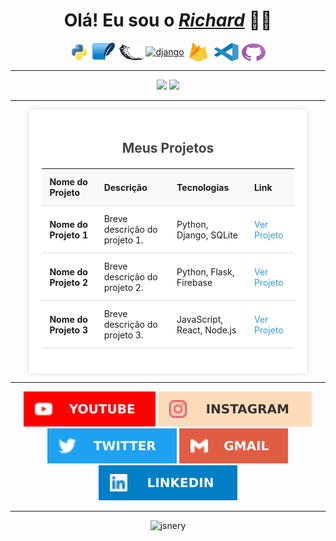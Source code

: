 <div>
  <h1 align="center"><b>Olá! Eu sou o <a href="https://beacons.ai/richardneri"><i>Richard</i></a> 👋😄</b></h1>
  <div style="display: inline_block" align="center">
      <a href="https://docs.python.org/3/"><img align="center" alt="Python" height="30" width="30" src="./scr/python.svg"></a>
      <a href="https://docs.python.org/pt-br/3/library/sqlite3.html"><img align="center" alt="sqlite" height="30" width="40" src="./scr/sqlite.svg"></a>
      <a href="https://flask.palletsprojects.com"><img align="center" alt="flask" height="30" width="40" src="./scr/flask.svg"></a>
      <a href="https://www.djangoproject.com/"><img align="center" alt="django" height="30" width="40" src="https://www.djangoproject.com/m/img/logos/django-logo-positive.svg"></a>
      <a href="firebase.google.com/"><img align="center" alt="firebase" height="30" width="40" src="./scr/firebase.svg"></a>
      <a href="https://vscode.dev/"><img align="center" alt="Vscode" height="30" width="40" src="./scr/vscode.svg"></a>
      <a href="https://desktop.github.com/"><img align="center" alt="Github" height="30" width="40" src="./scr/github.svg"></a>
  </div>
  <hr size="1">
  <div align="center">
      <img height="180em" src="https://github-readme-stats.vercel.app/api?username=jsnery&show_icons=true&theme=github_dark&include_all_commits=false&count_private=true&border_radius=15&custom_title=Status%20do%20GitHub&hide_border=true&bg_color=30,000000,002c4a" />
      <img height="180em" src="https://github-readme-stats.vercel.app/api/top-langs/?username=jsnery&langs_count=3&theme=github_dark&border_radius=15&custom_title=Top%20Linguagens&hide_border=true&bg_color=30,002c4a,000000" />
  </div>
  <hr size="1">
  <div style="width: 80%; margin: 0 auto; padding: 20px; background-color: #fff; box-shadow: 0 0 10px rgba(0, 0, 0, 0.1);">
    <div align="center">
      <h2 style="color: #444;"><b>Meus Projetos</b></h2>
    </div>
    <div align="center">
      <table style="width: 100%; border-collapse: collapse; margin: 20px 0;">
        <thead>
          <tr>
            <th style="padding: 12px; text-align: left; border-bottom: 1px solid #ddd; background-color: #f8f8f8; font-weight: bold;">Nome do Projeto</th>
            <th style="padding: 12px; text-align: left; border-bottom: 1px solid #ddd; background-color: #f8f8f8; font-weight: bold;">Descrição</th>
            <th style="padding: 12px; text-align: left; border-bottom: 1px solid #ddd; background-color: #f8f8f8; font-weight: bold;">Tecnologias</th>
            <th style="padding: 12px; text-align: left; border-bottom: 1px solid #ddd; background-color: #f8f8f8; font-weight: bold;">Link</th>
          </tr>
        </thead>
        <tbody>
          <!-- Projeto 1 -->
          <tr>
            <td style="padding: 12px; text-align: left; border-bottom: 1px solid #ddd;"><b>Nome do Projeto 1</b></td>
            <td style="padding: 12px; text-align: left; border-bottom: 1px solid #ddd;">Breve descrição do projeto 1.</td>
            <td style="padding: 12px; text-align: left; border-bottom: 1px solid #ddd;">Python, Django, SQLite</td>
            <td style="padding: 12px; text-align: left; border-bottom: 1px solid #ddd;"><a href="URL do projeto 1" target="_blank" style="color: #3498db; text-decoration: none;">Ver Projeto</a></td>
          </tr>
          <!-- Projeto 2 -->
          <tr>
            <td style="padding: 12px; text-align: left; border-bottom: 1px solid #ddd;"><b>Nome do Projeto 2</b></td>
            <td style="padding: 12px; text-align: left; border-bottom: 1px solid #ddd;">Breve descrição do projeto 2.</td>
            <td style="padding: 12px; text-align: left; border-bottom: 1px solid #ddd;">Python, Flask, Firebase</td>
            <td style="padding: 12px; text-align: left; border-bottom: 1px solid #ddd;"><a href="URL do projeto 2" target="_blank" style="color: #3498db; text-decoration: none;">Ver Projeto</a></td>
          </tr>
          <!-- Projeto 3 -->
          <tr>
            <td style="padding: 12px; text-align: left; border-bottom: 1px solid #ddd;"><b>Nome do Projeto 3</b></td>
            <td style="padding: 12px; text-align: left; border-bottom: 1px solid #ddd;">Breve descrição do projeto 3.</td>
            <td style="padding: 12px; text-align: left; border-bottom: 1px solid #ddd;">JavaScript, React, Node.js</td>
            <td style="padding: 12px; text-align: left; border-bottom: 1px solid #ddd;"><a href="URL do projeto 3" target="_blank" style="color: #3498db; text-decoration: none;">Ver Projeto</a></td>
          </tr>
        </tbody>
      </table>
    </div>
  </div>
  <hr size="1">
  <div align="center">
      <a href="https://www.youtube.com/channel/UCP3ya8T27U4nDKAsDh_Z7RQ" target="_blank"><img src="./scr/tube.svg" target="_blank"></a>
      <a href="https://instagram.com/richard_neri" target="_blank"><img src="./scr/gram.svg" target="_blank"></a>
      <a href="https://twitter.com/richard_nerii" target="_blank"><img src="./scr/twitter.svg" target="_blank"></a>
      <a href="mailto:richardmatq@gmail.com"><img src="./scr/gmail.svg" target="_blank"></a>
      <a href="https://www.linkedin.com/in/richardneri" target="_blank"><img src="./scr/linkedin.svg" target="_blank"></a>
  </div>
  <hr size="1">
  <div align="center">
      <img src="https://komarev.com/ghpvc/?username=jsnery&label=Profile%20views&color=0e75b6&style=flat" alt="jsnery"/>
  </div>
</div>
